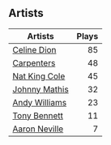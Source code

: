 ## Artists
Artists | Plays 
----- | -----: 
[Celine Dion](/artists/celine-dion-39068) | 85
[Carpenters](/artists/carpenters-39303) | 48
[Nat King Cole](/artists/nat-king-cole-3428) | 45
[Johnny Mathis](/artists/johnny-mathis-14581) | 32
[Andy Williams](/artists/andy-williams-16425) | 23
[Tony Bennett](/artists/tony-bennett-2564) | 11
[Aaron Neville](/artists/aaron-neville-384) | 7

